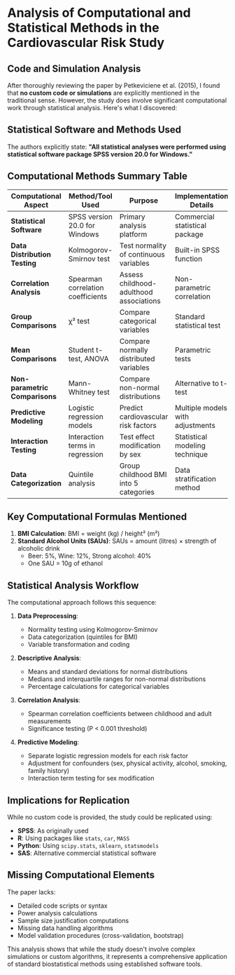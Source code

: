 # Analysis of Computational and Statistical Methods in the Cardiovascular Risk Study

## Code and Simulation Analysis

After thoroughly reviewing the paper by Petkeviciene et al. (2015), I found that **no custom code or simulations** are explicitly mentioned in the traditional sense. However, the study does involve significant computational work through statistical analysis. Here's what I discovered:

## Statistical Software and Methods Used

The authors explicitly state: **"All statistical analyses were performed using statistical software package SPSS version 20.0 for Windows."**

## Computational Methods Summary Table

| **Computational Aspect** | **Method/Tool Used** | **Purpose** | **Implementation Details** |
|--------------------------|---------------------|-------------|---------------------------|
| **Statistical Software** | SPSS version 20.0 for Windows | Primary analysis platform | Commercial statistical package |
| **Data Distribution Testing** | Kolmogorov-Smirnov test | Test normality of continuous variables | Built-in SPSS function |
| **Correlation Analysis** | Spearman correlation coefficients | Assess childhood-adulthood associations | Non-parametric correlation |
| **Group Comparisons** | χ² test | Compare categorical variables | Standard statistical test |
| **Mean Comparisons** | Student t-test, ANOVA | Compare normally distributed variables | Parametric tests |
| **Non-parametric Comparisons** | Mann-Whitney test | Compare non-normal distributions | Alternative to t-test |
| **Predictive Modeling** | Logistic regression models | Predict cardiovascular risk factors | Multiple models with adjustments |
| **Interaction Testing** | Interaction terms in regression | Test effect modification by sex | Statistical modeling technique |
| **Data Categorization** | Quintile analysis | Group childhood BMI into 5 categories | Data stratification method |

## Key Computational Formulas Mentioned

1. **BMI Calculation**: BMI = weight (kg) / height² (m²)
2. **Standard Alcohol Units (SAUs)**: SAUs = amount (litres) × strength of alcoholic drink
   - Beer: 5%, Wine: 12%, Strong alcohol: 40%
   - One SAU = 10g of ethanol

## Statistical Analysis Workflow

The computational approach follows this sequence:

1. **Data Preprocessing**: 
   - Normality testing using Kolmogorov-Smirnov
   - Data categorization (quintiles for BMI)
   - Variable transformation and coding

2. **Descriptive Analysis**:
   - Means and standard deviations for normal distributions
   - Medians and interquartile ranges for non-normal distributions
   - Percentage calculations for categorical variables

3. **Correlation Analysis**:
   - Spearman correlation coefficients between childhood and adult measurements
   - Significance testing (P < 0.001 threshold)

4. **Predictive Modeling**:
   - Separate logistic regression models for each risk factor
   - Adjustment for confounders (sex, physical activity, alcohol, smoking, family history)
   - Interaction term testing for sex modification

## Implications for Replication

While no custom code is provided, the study could be replicated using:

- **SPSS**: As originally used
- **R**: Using packages like `stats`, `car`, `MASS`
- **Python**: Using `scipy.stats`, `sklearn`, `statsmodels`
- **SAS**: Alternative commercial statistical software

## Missing Computational Elements

The paper lacks:
- Detailed code scripts or syntax
- Power analysis calculations
- Sample size justification computations
- Missing data handling algorithms
- Model validation procedures (cross-validation, bootstrap)

This analysis shows that while the study doesn't involve complex simulations or custom algorithms, it represents a comprehensive application of standard biostatistical methods using established software tools.

